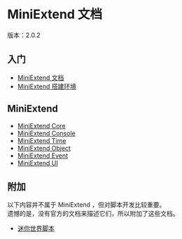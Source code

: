 # MiniExtend 文档
版本：2.0.2  

## 入门
- [MiniExtend 文档](./document.html)  
- [MiniExtend 搭建环境](./environment.html)  

## MiniExtend
- [MiniExtend Core](./core.html)
- [MiniExtend Console](./console.html)
- [MiniExtend Time](./time.html)
- [MiniExtend Object](./object.html)
- [MiniExtend Event](./event.html)
- [MiniExtend UI](./ui.html)

## 附加
以下内容并不属于 MiniExtend ，但对脚本开发比较重要。  
遗憾的是，没有官方的文档来描述它们，所以附加了这些文档。  

- [迷你世界脚本](./script.html)  
